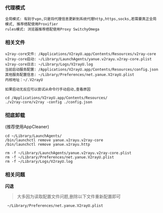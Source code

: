 
### 代理模式
    全局模式: 有别于vpn,只是将代理信息更新到系统代理http,https,socks,若需要真正全局模式, 推荐搭配使用Proxifier
    rules模式: 浏览器推荐搭配使用Proxy SwitchyOmega

### 相关文件
    v2ray-core文件: /Applications/V2rayU.app/Contents/Resources/v2ray-core
    v2ray-core启动: ~/Library/LaunchAgents/yanue.v2rayu.v2ray-core.plist
    v2ray-core日志: ~/Library/Logs/V2rayU.log
    当前启动服务配置: /Applications/V2rayU.app/Contents/Resources/config.json
    其他服务配置信息: ~/Library/Preferences/net.yanue.V2rayU.plist
    内核地址：~/.V2rayU

    如果启动无反应可以尝试从命令行手动启动,查看原因
```
cd /Applications/V2rayU.app/Contents/Resources/
./v2ray-core/v2ray -config ./config.json
```
### 彻底卸载
(推荐使用AppCleaner)
```
cd ~/Library/LaunchAgents/
/bin/launchctl remove yanue.v2rayu.v2ray-core
/bin/launchctl remove yanue.v2rayu.http

rm -f ~/Library/LaunchAgents/yanue.v2rayu.v2ray-core.plist
rm -f ~/Library/Preferences/net.yanue.V2rayU.plist
rm -f ~/Library/Logs/V2rayU.log
```
### 相关问题
**闪退**

> 大多因为读取配置文件问题,删除以下文件重新配置即可

```
 ~/Library/Preferences/net.yanue.V2rayU.plist
```
